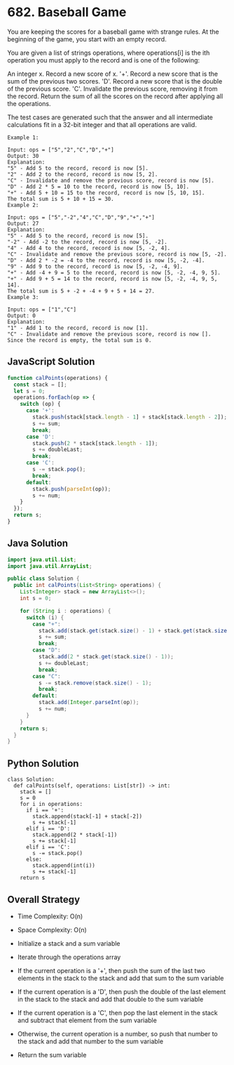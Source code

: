 # 682. Baseball Game

You are keeping the scores for a baseball game with strange rules. At the beginning of the game, you start with an empty record.

You are given a list of strings operations, where operations[i] is the ith operation you must apply to the record and is one of the following:

An integer x.
Record a new score of x.
'+'.
Record a new score that is the sum of the previous two scores.
'D'.
Record a new score that is the double of the previous score.
'C'.
Invalidate the previous score, removing it from the record.
Return the sum of all the scores on the record after applying all the operations.

The test cases are generated such that the answer and all intermediate calculations fit in a 32-bit integer and that all operations are valid.

 ```
Example 1:

Input: ops = ["5","2","C","D","+"]
Output: 30
Explanation:
"5" - Add 5 to the record, record is now [5].
"2" - Add 2 to the record, record is now [5, 2].
"C" - Invalidate and remove the previous score, record is now [5].
"D" - Add 2 * 5 = 10 to the record, record is now [5, 10].
"+" - Add 5 + 10 = 15 to the record, record is now [5, 10, 15].
The total sum is 5 + 10 + 15 = 30.
Example 2:

Input: ops = ["5","-2","4","C","D","9","+","+"]
Output: 27
Explanation:
"5" - Add 5 to the record, record is now [5].
"-2" - Add -2 to the record, record is now [5, -2].
"4" - Add 4 to the record, record is now [5, -2, 4].
"C" - Invalidate and remove the previous score, record is now [5, -2].
"D" - Add 2 * -2 = -4 to the record, record is now [5, -2, -4].
"9" - Add 9 to the record, record is now [5, -2, -4, 9].
"+" - Add -4 + 9 = 5 to the record, record is now [5, -2, -4, 9, 5].
"+" - Add 9 + 5 = 14 to the record, record is now [5, -2, -4, 9, 5, 14].
The total sum is 5 + -2 + -4 + 9 + 5 + 14 = 27.
Example 3:

Input: ops = ["1","C"]
Output: 0
Explanation:
"1" - Add 1 to the record, record is now [1].
"C" - Invalidate and remove the previous score, record is now [].
Since the record is empty, the total sum is 0.
```

## JavaScript Solution
```js
function calPoints(operations) {
  const stack = [];
  let s = 0;
  operations.forEach(op => {
    switch (op) {
      case '+':
        stack.push(stack[stack.length - 1] + stack[stack.length - 2]);
        s += sum;
        break;
      case 'D':
        stack.push(2 * stack[stack.length - 1]);
        s += doubleLast;
        break;
      case 'C':
        s -= stack.pop();
        break;
      default:
        stack.push(parseInt(op));
        s += num;
    }
  });
  return s;
}

```

## Java Solution
```java
import java.util.List;
import java.util.ArrayList;

public class Solution {
  public int calPoints(List<String> operations) {
    List<Integer> stack = new ArrayList<>();
    int s = 0;

    for (String i : operations) {
      switch (i) {
        case "+":
          stack.add(stack.get(stack.size() - 1) + stack.get(stack.size() - 2));
          s += sum;
          break;
        case "D":
          stack.add(2 * stack.get(stack.size() - 1));
          s += doubleLast;
          break;
        case "C":
          s -= stack.remove(stack.size() - 1);
          break;
        default:
          stack.add(Integer.parseInt(op));
          s += num;
      }
    }
    return s;
  }
}
```

## Python Solution
```py3
class Solution:
  def calPoints(self, operations: List[str]) -> int:
    stack = []
    s = 0
    for i in operations:
      if i == '+':
        stack.append(stack[-1] + stack[-2])
        s += stack[-1]
      elif i == 'D':
        stack.append(2 * stack[-1])
        s += stack[-1]
      elif i == 'C':
        s -= stack.pop()
      else:
        stack.append(int(i))
        s += stack[-1]
    return s
```

## Overall Strategy
- Time Complexity: O(n)
- Space Complexity: O(n)

- Initialize a stack and a sum variable
- Iterate through the operations array
- If the current operation is a '+', then push the sum of the last two elements in the stack to the stack and add that sum to the sum variable
- If the current operation is a 'D', then push the double of the last element in the stack to the stack and add that double to the sum variable
- If the current operation is a 'C', then pop the last element in the stack and subtract that element from the sum variable
- Otherwise, the current operation is a number, so push that number to the stack and add that number to the sum variable
- Return the sum variable
